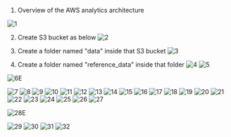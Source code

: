 1. Overview of the AWS analytics architecture

![1](https://github.com/prashantlangade306/12weeksawschallenge/assets/57378421/9cbf1eaf-bc8e-4896-bc10-512f6255a7a8)

2. Create S3 bucket as below 
![2](https://github.com/prashantlangade306/12weeksawschallenge/assets/57378421/6d1f0efc-d218-4f72-9151-daabf73175eb)

3. Create a folder named "data" inside that S3 bucket
![3](https://github.com/prashantlangade306/12weeksawschallenge/assets/57378421/33d2d697-16c8-40c4-80bb-91bc54ef319d)

4. Create a folder named "reference_data" inside that folder
![4](https://github.com/prashantlangade306/12weeksawschallenge/assets/57378421/89780e29-8f54-4197-aec8-74313528f97a)
![5](https://github.com/prashantlangade306/12weeksawschallenge/assets/57378421/205f9772-9266-4266-8095-864662555a81)

![6E](https://github.com/prashantlangade306/12weeksawschallenge/assets/57378421/80feff9e-fcf4-4884-bd99-90bb27ad66a6)

![7](https://github.com/prashantlangade306/12weeksawschallenge/assets/57378421/50f8b401-79a1-43a9-92af-d476289b843e)
![8](https://github.com/prashantlangade306/12weeksawschallenge/assets/57378421/da832aa1-ef34-4d4b-8353-7055b39f6478)
![9](https://github.com/prashantlangade306/12weeksawschallenge/assets/57378421/201a0ff0-77f1-4d68-b19b-feb8d58e443d)
![10](https://github.com/prashantlangade306/12weeksawschallenge/assets/57378421/febfda23-9e63-4900-9b5f-9d1435002845)
![11](https://github.com/prashantlangade306/12weeksawschallenge/assets/57378421/79ba4acd-d5ce-4efc-8dc0-4542c863bdde)
![12](https://github.com/prashantlangade306/12weeksawschallenge/assets/57378421/c002748b-0e82-4a5b-aa49-e0b54af89b5e)
![13](https://github.com/prashantlangade306/12weeksawschallenge/assets/57378421/d473865a-66ea-4928-92d4-f396e3411429)
![14](https://github.com/prashantlangade306/12weeksawschallenge/assets/57378421/ecf45f4d-3355-4ce5-a571-c54c362406d2)
![15](https://github.com/prashantlangade306/12weeksawschallenge/assets/57378421/0bd8c0b9-71f7-4cc5-96bb-78b313d81510)
![16](https://github.com/prashantlangade306/12weeksawschallenge/assets/57378421/2e33d58b-e057-4bda-ab11-508ea7d8aab8)
![17](https://github.com/prashantlangade306/12weeksawschallenge/assets/57378421/909daa8d-a86c-4414-969c-23c18a3637e4)
![18](https://github.com/prashantlangade306/12weeksawschallenge/assets/57378421/1558fe62-4398-4422-a242-150332ab0fd6)
![19](https://github.com/prashantlangade306/12weeksawschallenge/assets/57378421/dd1d8897-af2e-4181-858a-55ac3bfe59dd)
![20](https://github.com/prashantlangade306/12weeksawschallenge/assets/57378421/ace59e66-769c-45a8-b19d-6722c558a9f8)
![21](https://github.com/prashantlangade306/12weeksawschallenge/assets/57378421/a0ae256e-acbc-471e-9973-15b0106b8b90)
![22](https://github.com/prashantlangade306/12weeksawschallenge/assets/57378421/0216cf25-ae2c-4c39-9226-6afe79d07b5d)
![23](https://github.com/prashantlangade306/12weeksawschallenge/assets/57378421/eddd52b3-686a-45ad-a9fb-9ec1e9e12b49)
![24](https://github.com/prashantlangade306/12weeksawschallenge/assets/57378421/837a6fd0-e689-40a1-9468-06b68afd11db)
![25](https://github.com/prashantlangade306/12weeksawschallenge/assets/57378421/005631e3-9905-4014-9c83-0114f869f4cd)
![26](https://github.com/prashantlangade306/12weeksawschallenge/assets/57378421/a7464d6c-ad5d-47ba-84d7-eade09981f64)
![27](https://github.com/prashantlangade306/12weeksawschallenge/assets/57378421/2671e530-d2d0-4c07-a454-196135848651)

![28E](https://github.com/prashantlangade306/12weeksawschallenge/assets/57378421/6a7f7996-ffd9-46a5-9beb-de63379cd33c)


![29](https://github.com/prashantlangade306/12weeksawschallenge/assets/57378421/7e5808ec-391d-418a-9674-561139210061)
![30](https://github.com/prashantlangade306/12weeksawschallenge/assets/57378421/ed57b44f-fbeb-4f9e-9773-6f595d124574)
![31](https://github.com/prashantlangade306/12weeksawschallenge/assets/57378421/cf8da5e8-f54d-457b-b623-0da7f58a7fa8)
![32](https://github.com/prashantlangade306/12weeksawschallenge/assets/57378421/e7477300-cb85-4fc5-bd75-94aeef7387e7)
